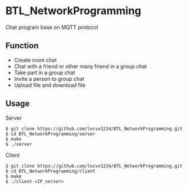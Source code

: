 # BTL_NetworkProgramming
Chat program base on MQTT protocol 


## Function

- Create room chat
- Chat with a friend or other many friend in a group chat
- Take part in a group chat
- Invite a person to group chat
- Upload file and download file 
		
			
## Usage 

Server 

```
$ git clone https://github.com/locvx1234/BTL_NetworkProgramming.git
$ cd BTL_NetworkProgramming/server 
$ make 
$ ./server
```

Client 

```
$ git clone https://github.com/locvx1234/BTL_NetworkProgramming.git
$ cd BTL_NetworkProgramming/client
$ make
$ ./client <IP_server>
```


